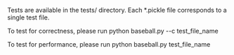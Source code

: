 

Tests are available in the tests/ directory.
Each *.pickle file corresponds to a single test file.

To test for correctness, please run
    python baseball.py --c test_file_name

To test for performance, please run
    python baseball.py test_file_name
